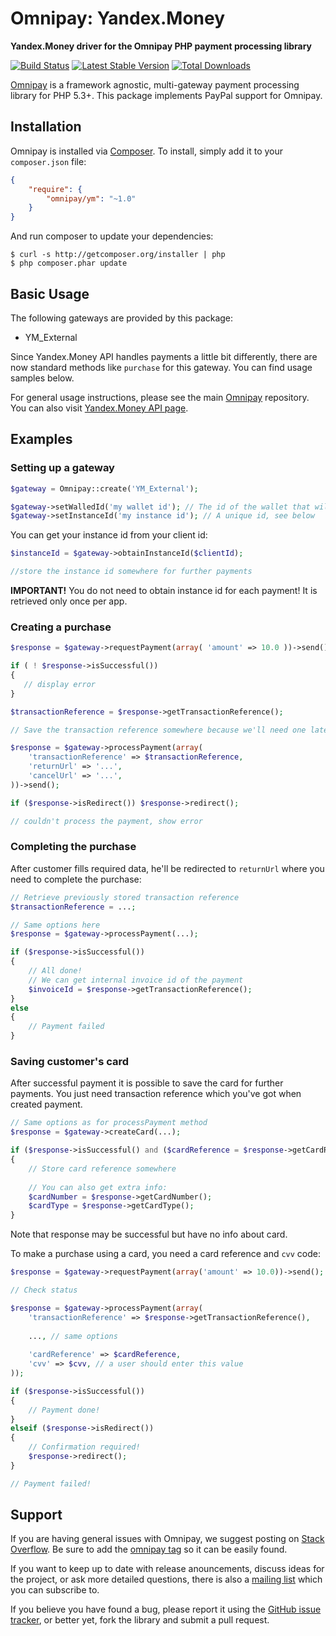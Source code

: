 # Omnipay: Yandex.Money

**Yandex.Money driver for the Omnipay PHP payment processing library**

[![Build Status](https://travis-ci.org/lazychaser/omnipay-ym.png?branch=master)](https://travis-ci.org/lazychaser/omnipay-ym)
[![Latest Stable Version](https://poser.pugx.org/omnipay/ym/version.png)](https://packagist.org/packages/omnipay/ym)
[![Total Downloads](https://poser.pugx.org/omnipay/ym/d/total.png)](https://packagist.org/packages/omnipay/ym)

[Omnipay](https://github.com/thephpleague/omnipay) is a framework agnostic, multi-gateway payment
processing library for PHP 5.3+. This package implements PayPal support for Omnipay.

## Installation

Omnipay is installed via [Composer](http://getcomposer.org/). To install, simply add it
to your `composer.json` file:

```json
{
    "require": {
        "omnipay/ym": "~1.0"
    }
}
```

And run composer to update your dependencies:

    $ curl -s http://getcomposer.org/installer | php
    $ php composer.phar update

## Basic Usage

The following gateways are provided by this package:

* YM_External

Since Yandex.Money API handles payments a little bit differently, there are now standard methods like `purchase` for 
this gateway. You can find usage samples below.

For general usage instructions, please see the main [Omnipay](https://github.com/thephpleague/omnipay)
repository. You can also visit [Yandex.Money API page](https://tech.yandex.ru/money/).

## Examples

### Setting up a gateway

```php
$gateway = Omnipay::create('YM_External');

$gateway->setWalledId('my wallet id'); // The id of the wallet that will receive payments
$gateway->setInstanceId('my instance id'); // A unique id, see below
```

You can get your instance id from your client id:

```php
$instanceId = $gateway->obtainInstanceId($clientId);

//store the instance id somewhere for further payments
```

__IMPORTANT!__ You do not need to obtain instance id for each payment! It is retrieved only once per app.

### Creating a purchase

```php
$response = $gateway->requestPayment(array( 'amount' => 10.0 ))->send();

if ( ! $response->isSuccessful())
{
   // display error
}

$transactionReference = $response->getTransactionReference();

// Save the transaction reference somewhere because we'll need one later to complete the purchase

$response = $gateway->processPayment(array(
    'transactionReference' => $transactionReference,
    'returnUrl' => '...',
    'cancelUrl' => '...',
))->send();

if ($response->isRedirect()) $response->redirect();

// couldn't process the payment, show error
```

### Completing the purchase

After customer fills required data, he'll be redirected to `returnUrl` where you need to complete the purchase:

```php
// Retrieve previously stored transaction reference
$transactionReference = ...;

// Same options here
$response = $gateway->processPayment(...);

if ($response->isSuccessful())
{
    // All done!
    // We can get internal invoice id of the payment
    $invoiceId = $response->getTransactionReference();
}
else
{
    // Payment failed
}
```

### Saving customer's card

After successful payment it is possible to save the card for further payments. You just need transaction reference which
you've got when created payment.

```php
// Same options as for processPayment method
$response = $gateway->createCard(...);

if ($response->isSuccessful() and ($cardReference = $response->getCardReference()))
{
    // Store card reference somewhere
    
    // You can also get extra info:
    $cardNumber = $response->getCardNumber();
    $cardType = $response->getCardType();
}
```

Note that response may be successful but have no info about card.

To make a purchase using a card, you need a card reference and `cvv` code:

```php
$response = $gateway->requestPayment(array('amount' => 10.0))->send();

// Check status

$response = $gateway->processPayment(array(
    'transactionReference' => $response->getTransactionReference(),
    
    ..., // same options
    
    'cardReference' => $cardReference,
    'cvv' => $cvv, // a user should enter this value
));

if ($response->isSuccessful())
{
    // Payment done!
}
elseif ($response->isRedirect())
{
    // Confirmation required!
    $response->redirect();
}

// Payment failed!
```

## Support

If you are having general issues with Omnipay, we suggest posting on
[Stack Overflow](http://stackoverflow.com/). Be sure to add the
[omnipay tag](http://stackoverflow.com/questions/tagged/omnipay) so it can be easily found.

If you want to keep up to date with release anouncements, discuss ideas for the project,
or ask more detailed questions, there is also a [mailing list](https://groups.google.com/forum/#!forum/omnipay) which
you can subscribe to.

If you believe you have found a bug, please report it using the [GitHub issue tracker](https://github.com/lazychaser/omnipay-ym/issues),
or better yet, fork the library and submit a pull request.
